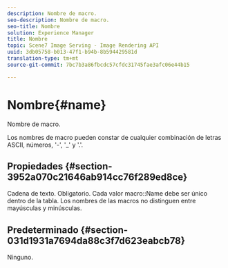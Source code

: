 ```yaml
---
description: Nombre de macro.
seo-description: Nombre de macro.
seo-title: Nombre
solution: Experience Manager
title: Nombre
topic: Scene7 Image Serving - Image Rendering API
uuid: 3db05758-b013-47f1-b94b-8b594429581d
translation-type: tm+mt
source-git-commit: 7bc7b3a86fbcdc57cfdc31745fae3afc06e44b15

---
```



# Nombre{#name}

Nombre de macro.

Los nombres de macro pueden constar de cualquier combinación de letras ASCII, números, &#39;-&#39;, &#39;_&#39; y &#39;.&#39;.

## Propiedades {#section-3952a070c21646ab914cc76f289ed8ce}

Cadena de texto. Obligatorio. Cada valor macro::Name debe ser único dentro de la tabla. Los nombres de las macros no distinguen entre mayúsculas y minúsculas.

## Predeterminado {#section-031d1931a7694da88c3f7d623eabcb78}

Ninguno.
